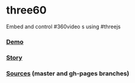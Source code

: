 three60
=======

Embed and control ‪#‎360video‬ s using ‪#‎threejs‬

### [Demo](http://albertmatyi.github.io/three60/example/index.html)
### [Story](http://albertmatyi.github.io/three60/)
### [Sources](https://github.com/albertmatyi/three60) (master and gh-pages branches)
